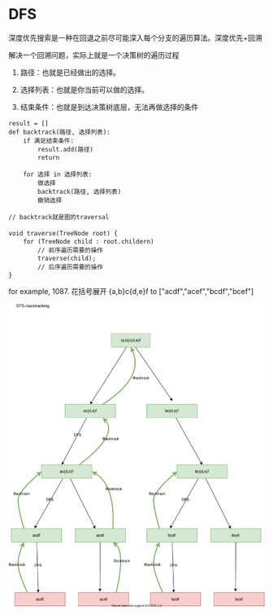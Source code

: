 # DFS

深度优先搜索是一种在回退之前尽可能深入每个分支的遍历算法。深度优先+回溯


解决一个回溯问题，实际上就是一个决策树的遍历过程

1. 路径：也就是已经做出的选择。

2. 选择列表：也就是你当前可以做的选择。

3. 结束条件：也就是到达决策树底层，无法再做选择的条件

```
result = []
def backtrack(路径, 选择列表):
    if 满足结束条件:
        result.add(路径)
        return

    for 选择 in 选择列表:
        做选择
        backtrack(路径, 选择列表)
        撤销选择

// backtrack就是图的traversal

void traverse(TreeNode root) {
    for (TreeNode child : root.childern)
        // 前序遍历需要的操作
        traverse(child);
        // 后序遍历需要的操作
}
```


for example, 1087. 花括号展开
 {a,b}c{d,e}f to ["acdf","acef","bcdf","bcef"]

 ![](./graphs/1087.drawio.svg)


